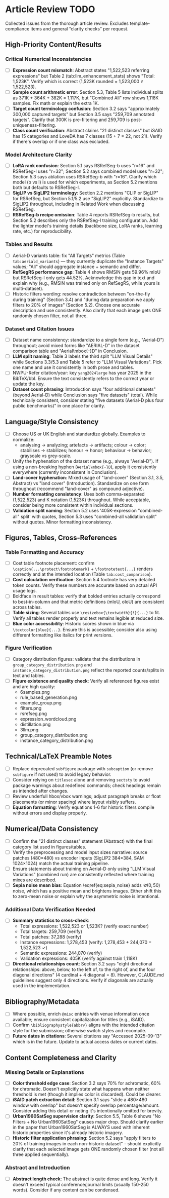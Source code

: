 # Article Review TODO

Collected issues from the thorough article review. Excludes template-compliance items and general “clarity checks” per request.

## High-Priority Content/Results

### Critical Numerical Inconsistencies
- [ ] **Expression count mismatch**: Abstract states "1,522,523 referring expressions" but Table 2 (tab:llm_enhancement_stats) shows "Total: 1,523K". Verify which is correct (1,523K rounded = 1,523,000 ≠ 1,522,523).
- [ ] **Sample count arithmetic error**: Section 5.3, Table 5 lists individual splits as 371K + 364K + 382K = 1,117K, but "Combined All" row shows 1,118K samples. Fix math or explain the extra 1K.
- [ ] **Target count terminology confusion**: Section 3.2 says "approximately 300,000 captured targets" but Section 3.5 says "259,709 annotated targets". Clarify that 300K is pre-filtering and 259,709 is post-uniqueness-filtering.
- [ ] **Class count verification**: Abstract claims "21 distinct classes" but iSAID has 15 categories and LoveDA has 7 classes (15 + 7 = 22, not 21). Verify if there's overlap or if one class was excluded.

### Model Architecture Clarity
- [ ] **LoRA rank confusion**: Section 5.1 says RSRefSeg-b uses "r=16" and RSRefSeg-l uses "r=32"; Section 5.2 says combined model uses "r=32"; Section 5.3 says ablation uses RSRefSeg-b with "r=16". Clarify which model (b vs l) is used for which experiments, as Section 5.2 mentions both but defaults to RSRefSeg-l.
- [ ] **SigLIP vs SigLIP2 terminology**: Section 2.2 mentions "CLIP or SigLIP" for RSRefSeg, but Section 5.1/5.2 use "SigLIP2" explicitly. Standardize to SigLIP2 throughout, including in Related Work when discussing RSRefSeg.
- [ ] **RSRefSeg-b recipe omission**: Table 4 reports RSRefSeg-b results, but Section 5.2 describes only the RSRefSeg-l training configuration. Add the lighter model's training details (backbone size, LoRA ranks, learning rate, etc.) for reproducibility.

### Tables and Results
- [ ] Aerial-D variants table: fix "All Targets" metrics (Table `tab:aeriald_variants`) — they currently duplicate the "Instance Targets" values; "All" should aggregate instance + semantic and differ.
- [ ] **RefSegRS performance gap**: Table 4 shows RMSIN gets 59.96% mIoU but RSRefSeg-l only gets 44.52%. Acknowledge this gap in text and explain why (e.g., RMSIN was trained only on RefSegRS, while yours is multi-dataset).
- [ ] Historic filters wording: resolve contradiction between "on-the-fly during training" (Section 3.4) and "during data preparation we apply filters to 20% of images" (Section 5.2). Choose one accurate description and use consistently. Also clarify that each image gets ONE randomly chosen filter, not all three.

### Dataset and Citation Issues
- [ ] Dataset name consistency: standardize to a single form (e.g., "Aerial-D") throughout; avoid mixed forms like "AERIAL-D" in the dataset comparison table and "Aerial\mbox{-}D" in Conclusion.
- [ ] **LLM split naming**: Table 3 labels the third split "LLM Visual Details" while Sections 3.3/5.3 and Table 5 refer to "LLM Visual Variations". Pick one name and use it consistently in both prose and tables.
- [ ] NWPU-Refer citation/year: key `yang2024large` has year 2025 in the BibTeX/bbl. Ensure the text consistently refers to the correct year or update the key.
- [ ] **Dataset count phrasing**: Introduction says "four additional datasets" (beyond Aerial-D) while Conclusion says "five datasets" (total). While technically consistent, consider stating "five datasets (Aerial-D plus four public benchmarks)" in one place for clarity.

## Language/Style Consistency
- [ ] Choose US or UK English and standardize globally. Examples to normalize:
  - analysing → analyzing; artefacts → artifacts; colour → color; stabilises → stabilizes; honour → honor; behaviour → behavior; grayscale vs grey-scale.
- [ ] Unify the hyphenation of the dataset name (e.g., always "Aerial-D"). If using a non-breaking hyphen (`Aerial\mbox{-}D`), apply it consistently everywhere (currently inconsistent in Conclusion).
- [ ] **Land-cover hyphenation**: Mixed usage of "land-cover" (Section 3.1, 3.5, Abstract) vs "land cover" (Introduction). Standardize on one form throughout (recommend "land-cover" as compound adjective).
- [ ] **Number formatting consistency**: Uses both comma-separated (1,522,523) and K notation (1,523K) throughout. While acceptable, consider being more consistent within individual sections.
- [ ] **Validation split naming**: Section 5.2 uses '405K-expression "combined-all" split' with quotes, Section 5.3 uses "combined-all validation split" without quotes. Minor formatting inconsistency.

## Figures, Tables, Cross-References

### Table Formatting and Accuracy
- [ ] Cost table footnote placement: confirm `\caption{...\protect\footnotemark}` + `\footnotetext{...}` renders correctly and at the intended location (Table `tab:cost_comparison`).
- [ ] **Cost calculation verification**: Section 5.4 footnote has very detailed token counts. Verify these numbers are accurate based on actual API usage logs.
- [ ] Boldface in result tables: verify that bolded entries actually correspond to best-in-column and that metric definitions (mIoU, oIoU) are consistent across tables.
- [ ] **Table sizing**: Several tables use `\resizebox{\textwidth}{!}{...}` to fit. Verify all tables render properly and text remains legible at reduced size.
- [ ] **Blue color accessibility**: Historic scores shown in blue via `\textcolor{blue}{...}`. Ensure this is accessible; consider also using different formatting like italics for print versions.

### Figure Verification
- [ ] Category distribution figures: validate that the distributions in `group_category_distribution.png` and `instance_category_distribution.png` reflect the reported counts/splits in text and tables.
- [ ] **Figure existence and quality check**: Verify all referenced figures exist and are high quality:
  - 6samples.png
  - rule_based_generation.png
  - example_group.png
  - filters.png
  - rsrefseg.png
  - expression_wordcloud.png
  - distillation.png
  - 3llm.png
  - group_category_distribution.png
  - instance_category_distribution.png

## Technical/LaTeX Preamble Notes
- [ ] Replace deprecated `subfigure` package with `subcaption` (or remove `subfigure` if not used) to avoid legacy behavior.
- [ ] Consider relying on `titlesec` alone and removing `sectsty` to avoid package warnings about redefined commands; check headings remain as intended after changes.
- [ ] Review underfull hbox/vbox warnings; adjust paragraph breaks or float placements (or minor spacing) where layout visibly suffers.
- [ ] **Equation formatting**: Verify equations 1-6 for historic filters compile without errors and display properly.

## Numerical/Data Consistency
- [ ] Confirm the "21 distinct classes" statement (Abstract) with the final category list used in figures/tables.
- [ ] Verify the preprocessing and model input sizes narrative: source patches (480×480) vs encoder inputs (SigLIP2 384×384, SAM 1024×1024) match the actual training pipeline.
- [ ] Ensure statements about training on Aerial-D only using "LLM Visual Variations" (combined run) are consistently reflected where training mixes are described.
- [ ] **Sepia noise mean bias**: Equation \eqref{eq:sepia_noise} adds $\mathcal{U}(0,50)$ noise, which has a positive mean and brightens images. Either shift this to zero-mean noise or explain why the asymmetric noise is intentional.

### Additional Data Verification Needed
- [ ] **Summary statistics to cross-check**:
  - Total expressions: 1,522,523 or 1,523K? (verify exact number)
  - Total targets: 259,709 (verify)
  - Total patches: 37,288 (verify)
  - Instance expressions: 1,278,453 (verify: 1,278,453 + 244,070 = 1,522,523 ✓)
  - Semantic expressions: 244,070 (verify)
  - Validation expressions: 405K (verify against train 1,118K)
- [ ] **Directional relationships count**: Section 3.2 says "eight directional relationships: above, below, to the left of, to the right of, and the four diagonal directions" (4 cardinal + 4 diagonal = 8). However, CLAUDE.md guidelines suggest only 4 directions. Verify if diagonals are actually used in the implementation.

## Bibliography/Metadata
- [ ] Where possible, enrich `@misc` entries with venue information once available; ensure consistent capitalization for titles (e.g., iSAID).
- [ ] Confirm `\bibliographystyle{abbrv}` aligns with the intended citation style for the submission; otherwise switch styles and recompile.
- [ ] **Future dates in citations**: Several citations say "Accessed 2025-09-13" which is in the future. Update to actual access dates or current dates.

## Content Completeness and Clarity

### Missing Details or Explanations
- [ ] **Color threshold edge case**: Section 3.2 says 70% for achromatic, 60% for chromatic. Doesn't explicitly state what happens when neither threshold is met (though it implies color is discarded). Could be clearer.
- [ ] **iSAID patch extraction detail**: Section 3.1 says "slide a 480×480 window with overlap" but doesn't specify overlap percentage/amount. Consider adding this detail or noting it's intentionally omitted for brevity.
- [ ] **Urban1960SatSeg supervision clarity**: Section 5.5, Table 6 shows "No Filters + No Urban1960SatSeg" causes major drop. Should clarify earlier in the paper that Urban1960SatSeg is ALWAYS used with inherent historic properties since it's already historic imagery.
- [ ] **Historic filter application phrasing**: Section 5.2 says "apply filters to 20% of training images in each non-historic dataset" - should explicitly clarify that each selected image gets ONE randomly chosen filter (not all three applied sequentially).

### Abstract and Introduction
- [ ] **Abstract length check**: The abstract is quite dense and long. Verify it doesn't exceed typical conference/journal limits (usually 150-250 words). Consider if any content can be condensed.
